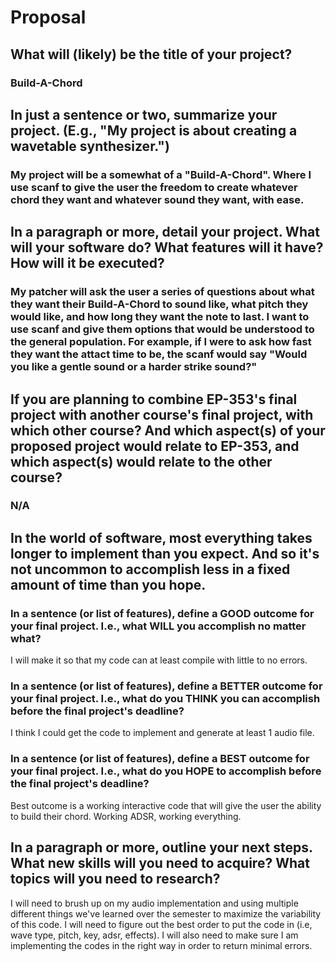 # Proposal

## What will (likely) be the title of your project?
### Build-A-Chord



## In just a sentence or two, summarize your project. (E.g., "My project is about creating a wavetable synthesizer.") 
### My project will be a somewhat of a "Build-A-Chord". Where I use scanf to give the user the freedom to create whatever chord they want and whatever sound they want, with ease. 





## In a paragraph or more, detail your project. What will your software do? What features will it have? How will it be executed?
### My patcher will ask the user a series of questions about what they want their Build-A-Chord to sound like, what pitch they would like, and how long they want the note to last. I want to use scanf and give them options that would be understood to the general population. For example, if I were to ask how fast they want the attact time to be, the scanf would say "Would you like a gentle sound or a harder strike sound?" 



## If you are planning to combine EP-353's final project with another course's final project, with which other course? And which aspect(s) of your proposed project would relate to EP-353, and which aspect(s) would relate to the other course?

### N/A

## In the world of software, most everything takes longer to implement than you expect. And so it's not uncommon to accomplish less in a fixed amount of time than you hope.

### In a sentence (or list of features), define a GOOD outcome for your final project. I.e., what WILL you accomplish no matter what?

I will make it so that my code can at least compile with little to no errors.

### In a sentence (or list of features), define a BETTER outcome for your final project. I.e., what do you THINK you can accomplish before the final project's deadline?

I think I could get the code to implement and generate at least 1 audio file.

### In a sentence (or list of features), define a BEST outcome for your final project. I.e., what do you HOPE to accomplish before the final project's deadline?

Best outcome is a working interactive code that will give the user the ability to build their chord. Working ADSR, working everything.

## In a paragraph or more, outline your next steps. What new skills will you need to acquire? What topics will you need to research?

I will need to brush up on my audio implementation and using multiple different things we've learned over the semester to maximize the variability of this code. I will need to figure out the best order to put the code in (i.e, wave type, pitch, key, adsr, effects). I will also need to make sure I am implementing the codes in the right way in order to return minimal errors.
